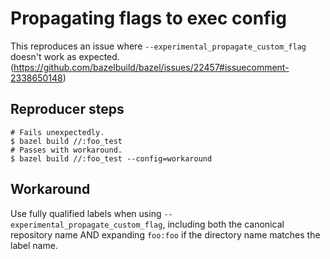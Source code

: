 # Propagating flags to exec config
This reproduces an issue where `--experimental_propagate_custom_flag` doesn't
work as expected.
(https://github.com/bazelbuild/bazel/issues/22457#issuecomment-2338650148)

## Reproducer steps
```
# Fails unexpectedly.
$ bazel build //:foo_test
# Passes with workaround.
$ bazel build //:foo_test --config=workaround
```

## Workaround
Use fully qualified labels when using `--experimental_propagate_custom_flag`,
including both the canonical repository name AND expanding `foo:foo` if the
directory name matches the label name.
